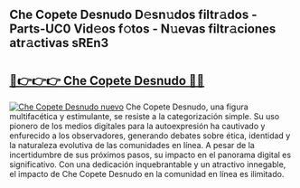## Che Copete Desnudo D𝚎sn𝚞dos filtr𝚊dos - Parts-UC0 Vid𝚎os f𝚘tos - N𝚞evas filtr𝚊ciones atr𝚊ctivas sREn3

# <h2><a href="http://mbbvx4l.tromn.icu/?c=Che+Copete+Desnudo">🔗👉👉👉 Che Copete Desnudo 🔗🔗</a></h2>

[![Che Copete Desnudo nuevo](https://i.imgur.com/pEAQMta.gif)](http://mbbvx4l.tromn.icu/?c=Che+Copete+Desnudo)
Che Copete Desnudo, una figura multifacética y estimulante, se resiste a la categorización simple. Su uso pionero de los medios digitales para la autoexpresión ha cautivado y enfurecido a los observadores, generando debates sobre ética, identidad y la naturaleza evolutiva de las comunidades en línea. A pesar de la incertidumbre de sus próximos pasos, su impacto en el panorama digital es significativo. Con una dedicación inquebrantable y un atractivo innegable, el impacto de Che Copete Desnudo en la comunidad en línea es ilimitado.
